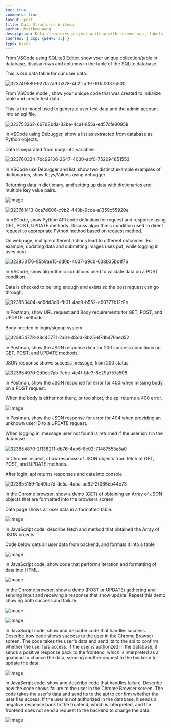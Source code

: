 ```yaml
---
toc: true
comments: true
layout: post
title: Data Structures Writeup
author: Matthew Wang
description: Data structures project writeup with screenshots, labels, and explanations.
courses: { csp: {week: 33} }
type: hacks
---
```


From VSCode using SQLite3 Editor, show your unique collection/table in database, display rows and columns in the table of the SQLite database.


This is our data table for our user data.


![323749580-927fa2a9-b378-4b2f-af91-191c00375500](https://github.com/7mwang/matthew-wang/assets/108709185/bb6c6550-e1f5-406d-beae-2db525f9e903)
  
  
From VSCode model, show your unique code that was created to initialize table and create test data.


This is the model used to generate user test data and the admin account into an sql file.


![323753262-66768bda-33be-4ca1-855a-ed57cfe80958](https://github.com/7mwang/matthew-wang/assets/108709185/adc2cc0b-9fca-4560-9b18-77e6ac89fcfb)


In VSCode using Debugger, show a list as extracted from database as Python objects.


Data is separated from body into variables.


![323760334-7bc92106-2647-4030-abf0-752094851553](https://github.com/7mwang/matthew-wang/assets/108709185/64b4aa5a-1496-4c05-b24d-c17d56e5a731)


In VSCode use Debugger and list, show two distinct example examples of dictionaries, show Keys/Values using debugger.


Returning data in dictionary, and setting up data with dictionaries and multiple key value pairs.


![image](https://github.com/7mwang/matthew-wang/assets/108709185/fa175cf3-c1b2-48e7-b918-da4d57be3a5a)


![323761413-8ca7d606-c9b2-443b-9cde-a1359c55920e](https://github.com/7mwang/matthew-wang/assets/108709185/e5881967-28dd-498d-9dd9-b330fe29fd30)


In VSCode, show Python API code definition for request and response using GET, POST, UPDATE methods. Discuss algorithmic condition used to direct request to appropriate Python method based on request method.


On webpage, multiple different actions lead to different outcomes. For example, updating data and submitting images uses put, while logging in uses post.


![323853176-85b9a615-dd0b-4037-a9db-638b35bb1f76](https://github.com/7mwang/matthew-wang/assets/108709185/45076b2e-000b-4d0c-bf2b-56b732a950d2)


In VSCode, show algorithmic conditions used to validate data on a POST condition.


Data is checked to be long enough and exists so the post request can go through.


![323853404-ad6dd3d9-fb31-4ac9-b552-c60777b12d1e](https://github.com/7mwang/matthew-wang/assets/108709185/1ef6507f-2cc2-4fb9-bc0f-d849031d5ccc)


In Postman, show URL request and Body requirements for GET, POST, and UPDATE methods.
    

Body needed in login/signup system


![323854778-28c45771-2a61-48dd-8b25-87db476aed52](https://github.com/7mwang/matthew-wang/assets/108709185/a8ad16b5-713a-440c-b293-9507604417e3)


In Postman, show the JSON response data for 200 success conditions on GET, POST, and UPDATE methods.


JSON response shows success message, from 200 status


![323854970-2d9cb7ab-7ebc-4c4f-bfc3-8c29a757a508](https://github.com/7mwang/matthew-wang/assets/108709185/5b65609d-3105-4303-821f-8599c7e4090c)


In Postman, show the JSON response for error for 400 when missing body on a POST request.


When the body is either not there, or too short, the api returns a 400 error.


![image](https://github.com/7mwang/matthew-wang/assets/108709185/781b2832-9974-4396-82b3-9e83c4d00da5)


In Postman, show the JSON response for error for 404 when providing an unknown user ID to a UPDATE request.


When logging in, message user not found is returned if the user isn't in the database.


![323854870-2f138211-db76-4ab6-8e02-71487555a5a0](https://github.com/7mwang/matthew-wang/assets/108709185/818b085e-f9ec-4318-a2b8-f29d55c50f9f)


In Chrome inspect, show response of JSON objects from fetch of GET, POST, and UPDATE methods.


After login, api returns responses and data into console.


![323855159-1c49fa7d-dc5a-4aba-ae82-2f066eb44c73](https://github.com/7mwang/matthew-wang/assets/108709185/e96edefe-e36e-4173-ae01-7228d41f6a36)


In the Chrome browser, show a demo (GET) of obtaining an Array of JSON objects that are formatted into the browsers screen.


Data page shows all user data in a formatted table.


![image](https://github.com/7mwang/matthew-wang/assets/108709185/a6e1800a-e59c-4da5-8b29-3590ea482b90)


In JavaScript code, describe fetch and method that obtained the Array of JSON objects.


Code below gets all user data from backend, and formats it into a table


![image](https://github.com/7mwang/matthew-wang/assets/108709185/e88f8e9f-0882-44a1-927a-b851ffff11d2)


In JavaScript code, show code that performs iteration and formatting of data into HTML.


![image](https://github.com/7mwang/matthew-wang/assets/108709185/752f135f-7c94-431e-ae8a-02ed2706adea)


In the Chrome browser, show a demo (POST or UPDATE) gathering and sending input and receiving a response that show update. Repeat this demo showing both success and failure.


![image](https://github.com/7mwang/matthew-wang/assets/108709185/70526355-66eb-47ea-b34e-11b1fcdbbbda)


![image](https://github.com/7mwang/matthew-wang/assets/108709185/70cdc489-2567-46cb-9d2d-ce791d9d3376)
    
    
In JavaScript code, show and describe code that handles success. Describe how code shows success to the user in the Chrome Browser screen.
The code takes the user's data and send its to the api to confirm whether the user has access. If the user is authorized in the database, it sends a positive response back to the frontend, which is interpreted as a goahead to chance the data, sending another request to the backend to update the data.


![image](https://github.com/7mwang/matthew-wang/assets/108709185/b6215383-465a-4bb1-8563-79b42fc971ba)


In JavaScript code, show and describe code that handles failure. Describe how the code shows failure to the user in the Chrome Browser screen.
The code takes the user's data and send its to the api to confirm whether the user has access. If the user is not authorized in the database, it sends a negative response back to the frontend, which is interpreted, and the frontend does not send a request to the backend to change the data.


![image](https://github.com/7mwang/matthew-wang/assets/108709185/c13e76f2-da97-4d01-affc-7efd25e7b77d)


